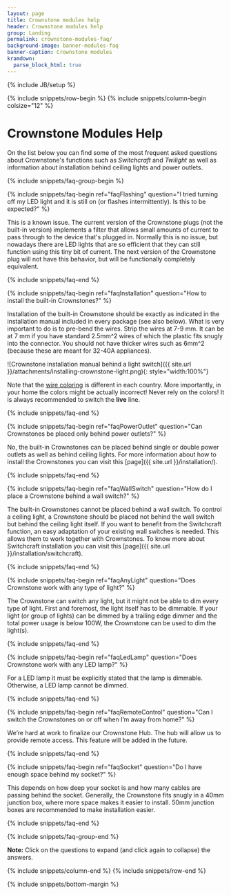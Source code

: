```yaml
---
layout: page
title: Crownstone modules help
header: Crownstone modules help
group: Landing
permalink: crownstone-modules-faq/
background-image: banner-modules-faq
banner-caption: Crownstone modules
kramdown: 
  parse_block_html: true
---
```

{% include JB/setup %}

{% include snippets/row-begin %}
{% include snippets/column-begin colsize="12" %}

# Crownstone Modules Help

On the list below you can find some of the most frequent asked questions about Crownstone's functions such as *Switchcraft* and *Twilight* as well as information about installation behind ceiling lights and power outlets.


{% include snippets/faq-group-begin %}


{% include snippets/faq-begin ref="faqFlashing" question="I tried turning off my LED light and it is still on (or flashes intermittently). Is this to be expected?" %}

This is a known issue. The current version of the Crownstone plugs (not the built-in version) implements a filter that allows small amounts of current to pass through to the device that's plugged in. 
Normally this is no issue, but nowadays there are LED lights that are so efficient that they can still function using this tiny bit of current. 
The next version of the Crownstone plug will not have this behavior, but will be functionally completely equivalent. 

{% include snippets/faq-end %}



{% include snippets/faq-begin ref="faqInstallation" question="How to install the built-in Crownstones?" %}

Installation of the built-in Crownstone should be exactly as indicated in the installation manual included in every package (see also below). 
What is very important to do is to pre-bend the wires. Strip the wires at 7-9 mm. It can be at 7 mm if you have standard 2.5mm^2 wires of which the plastic fits snugly into the connector. 
You should not have thicker wires such as 6mm^2 (because these are meant for 32-40A appliances).

![Crownstone installation manual behind a light switch]({{ site.url }}/attachments/installing-crownstone-light.png){: style="width:100%"}

Note that the [wire coloring](https://en.wikipedia.org/wiki/Electrical_wiring) is different in each country. 
More importantly, in your home the colors might be actually incorrect! Never rely on the colors! It is always recommended to switch the **live** line.

{% include snippets/faq-end %}



{% include snippets/faq-begin ref="faqPowerOutlet" question="Can Crownstones be placed only behind power outlets?" %}

No, the built-in Crownstones can be placed behind single or double power outlets as well as behind ceiling lights. For more information about how to install the Crownstones you can visit this [page]({{ site.url }}/installation/).

{% include snippets/faq-end %}



{% include snippets/faq-begin ref="faqWallSwitch" question="How do I place a Crownstone behind a wall switch?" %}

The built-in Crownstones cannot be placed behind a wall switch. To control a ceiling light, a Crownstone should be placed not behind the wall switch but behind the ceiling light itself. 
If you want to benefit from the Switchcraft function, an easy adaptation of your existing wall switches is needed. This allows them to work together with Crownstones. To know more about Switchcraft installation you can visit this [page]({{ site.url }}/installation/switchcraft).

{% include snippets/faq-end %}



{% include snippets/faq-begin ref="faqAnyLight" question="Does Crownstone work with any type of light?" %}

The Crownstone can switch any light, but it might not be able to dim every type of light. First and foremost, the light itself has to be dimmable. If your light (or group of lights) can be dimmed by a trailing edge dimmer and the total power usage is below 100W, the Crownstone can be used to dim the light(s).

{% include snippets/faq-end %}



{% include snippets/faq-begin ref="faqLedLamp" question="Does Crownstone work with any LED lamp?" %}

For a LED lamp it must be explicitly stated that the lamp is dimmable. Otherwise, a LED lamp cannot be dimmed.

{% include snippets/faq-end %}



{% include snippets/faq-begin ref="faqRemoteControl" question="Can I switch the Crownstones on or off when I’m away from home?" %}

We’re hard at work to finalize our Crownstone Hub. The hub will allow us to provide remote access. This feature will be added in the future.

{% include snippets/faq-end %}



{% include snippets/faq-begin ref="faqSocket" question="Do I have enough space behind my socket?" %}

This depends on how deep your socket is and how many cables are passing behind the socket. Generally, the Crownstone fits snugly in a 40mm junction box, where more space makes it easier to install. 50mm junction boxes are recommended to make installation easier.

{% include snippets/faq-end %}



{% include snippets/faq-group-end %}



**Note:** Click on the questions to expand (and click again to collapse) the answers.

{% include snippets/column-end %}
{% include snippets/row-end %}


{% include snippets/bottom-margin %}

<script>
window.onload = function() {
    var hash = window.location.hash; 
    if(hash !== " ") {
        var id = hash.substr(1);
        document.getElementById(id.concat('+')).classList.add("show");
        document.getElementById(id).scrollIntoView();
    }
};

function updateHash(new_hash){
    var hash = "#" + new_hash.slice(0, -1);
    window.history.pushState("", "", hash);
}
</script>